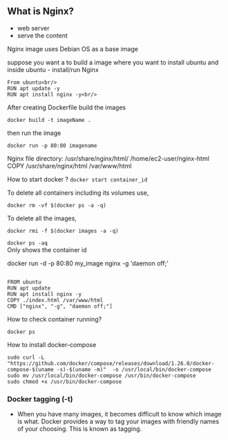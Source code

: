 ## What is Nginx?<br/>

- web server
- serve the content <br/>

Nginx image uses Debian OS as a base image<br/>

suppose you want a to build a image where you want to install ubuntu and inside ubuntu - install/run Nginx<br/>

```
From ubuntu<br/>
RUN apt update -y
RUN apt install nginx -y<br/>
```
After creating Dockerfile build the images

`docker build -t imageName .`

then run the image<br/>

`docker run -p 80:80 imagename`

Nginx file directory: /usr/share/nginx/html/
/home/ec2-user/nginx-html
COPY /usr/share/nginx/html /var/www/html


How to start docker ? 
`docker start container_id`

To delete all containers including its volumes use,<br/>

`docker rm -vf $(docker ps -a -q)`

To delete all the images,

`docker rmi -f $(docker images -a -q)`

`docker ps -aq` <br/> 
Only shows the container id

docker run -d -p 80:80 my_image nginx -g 'daemon off;'

```

FROM ubuntu
RUN apt update
RUN apt install nginx -y
COPY ./index.html /var/www/html
CMD ["nginx", "-g", "daemon off;"]

```

How to check container running?

`docker ps`

How to install docker-compose

```
sudo curl -L "https://github.com/docker/compose/releases/download/1.26.0/docker-compose-$(uname -s)-$(uname -m)"  -o /usr/local/bin/docker-compose
sudo mv /usr/local/bin/docker-compose /usr/bin/docker-compose
sudo chmod +x /usr/bin/docker-compose
```
### Docker tagging (-t)

- When you have many images, it becomes difficult to know which image is what. Docker provides a way to tag your images with friendly names of your choosing. This is known as tagging.


